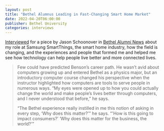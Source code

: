```yaml
---
layout: post
title: "Bethel Alumnus Leading in Fast-Changing Smart Home Market"
date: 2022-04-20T06:00:00
publisher: Bethel University
categories: interviews
---
```


[Interviewed][ln1] for a piece by Jason Schoonover in [Bethel Alumni News][ln3] about my role at Samsung SmartThings, the smart home industry, how the field is changing, and the experiences and people that formed me and helped me see how technology can help people live better and more connected lives.

> Few could have predicted Benson’s career path. He wasn’t avid about computers growing up and entered Bethel as a physics major, but an introductory computer course changed his perspective when the instructor highlighted how computers are tools to serve people in numerous ways. “My eyes were opened up to how you could actually change the world and make people’s lives better through computers, and I never understood that before,” he says.
> 
> “The Bethel experience really instilled in me this notion of asking in every step, ‘Why does this matter?’” he says. “'How is this going to impact consumers?’ ‘Why does this matter for the business, the world?’”

[ln1]: https://www.bethel.edu/news/articles/2022/april/benson-samsung-smartthings "Bethel Alumnus Leading in Fast-Changing Smart Home Market"
[ln3]: https://www.bethel.edu/news/ "Bethel News"

